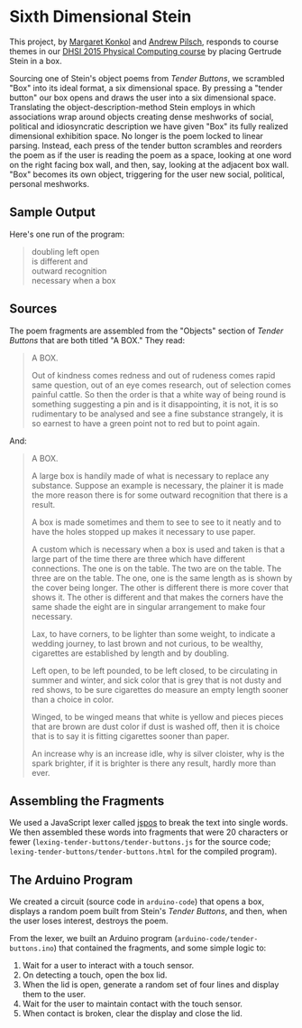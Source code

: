 # Sixth Dimensional Stein

This project, by [Margaret Konkol](https://twitter.com/mekonkol) and [Andrew Pilsch](https://twitter.com/oncomouse), responds to course themes in our [DHSI 2015 Physical Computing course](https://github.com/uvicmakerlab/dhsi2015/blob/master/index.md) by placing Gertrude Stein in a box. 

Sourcing one of Stein's object poems from *Tender Buttons*, we scrambled "Box" into its ideal format, a six dimensional space. By pressing a "tender button" our box opens and draws the user into a six dimensional space. Translating the object-description-method Stein employs in which associations wrap around objects creating dense meshworks of social, political and idiosyncratic description we have given "Box" its fully realized dimensional exhibition space. No longer is the poem locked to linear parsing. Instead, each press of the tender button scrambles and reorders the poem as if the user is reading the poem as a space, looking at one word on the right facing box wall, and then, say, looking at the adjacent box wall. "Box" becomes its own object, triggering for the user new social, political, personal meshworks. 

## Sample Output

Here's one run of the program:

> doubling left open  
> is different and  
> outward recognition  
> necessary when a box

## Sources

The poem fragments are assembled from the "Objects" section of *Tender Buttons* that are both titled "A BOX." They read:

> A BOX.
>
>Out of kindness comes redness and out of rudeness comes rapid same question, out of an eye comes research, out of selection comes painful cattle. So then the order is that a white way of being round is something suggesting a pin and is it disappointing, it is not, it is so rudimentary to be analysed and see a fine substance strangely, it is so earnest to have a green point not to red but to point again. 

And:

> A BOX.
>
>A large box is handily made of what is necessary to replace any substance. Suppose an example is necessary, the plainer it is made the more reason there is for some outward recognition that there is a result.
>
>A box is made sometimes and them to see to see to it neatly and to have the holes stopped up makes it necessary to use paper.
>
>A custom which is necessary when a box is used and taken is that a large part of the time there are three which have different connections. The one is on the table. The two are on the table. The three are on the table. The one, one is the same length as is shown by the cover being longer. The other is different there is more cover that shows it. The other is different and that makes the corners have the same shade the eight are in singular arrangement to make four necessary.
>
>Lax, to have corners, to be lighter than some weight, to indicate a wedding journey, to last brown and not curious, to be wealthy, cigarettes are established by length and by doubling.
>
>Left open, to be left pounded, to be left closed, to be circulating in summer and winter, and sick color that is grey that is not dusty and red shows, to be sure cigarettes do measure an empty length sooner than a choice in color.
>
>Winged, to be winged means that white is yellow and pieces pieces that are brown are dust color if dust is washed off, then it is choice that is to say it is fitting cigarettes sooner than paper.
>
>An increase why is an increase idle, why is silver cloister, why is the spark brighter, if it is brighter is there any result, hardly more than ever. 

## Assembling the Fragments

We used a JavaScript lexer called [jspos](https://code.google.com/p/jspos/) to break the text into single words. We then assembled these words into fragments that were 20 characters or fewer (`lexing-tender-buttons/tender-buttons.js` for the source code; `lexing-tender-buttons/tender-buttons.html` for the compiled program).

## The Arduino Program

We created a circuit (source code in `arduino-code`) that opens a box, displays a random poem built from Stein's *Tender Buttons*, and then, when the user loses interest, destroys the poem.

From the lexer, we built an Arduino program (`arduino-code/tender-buttons.ino`) that contained the fragments, and some simple logic to:

1. Wait for a user to interact with a touch sensor.
1. On detecting a touch, open the box lid.
1. When the lid is open, generate a random set of four lines and display them to the user.
1. Wait for the user to maintain contact with the touch sensor.
1. When contact is broken, clear the display and close the lid.